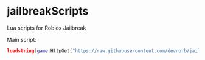 # jailbreakScripts
Lua scripts for Roblox Jailbreak 

Main script:
```lua
loadstring(game:HttpGet("https://raw.githubusercontent.com/devnorb/jailbreakScripts/main/loader.lua"))()
```
